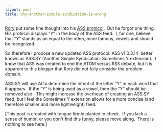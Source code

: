 ```yaml
---
layout: post
title: why-another-simple-syndication-is-wrong
---
```

[Rory](http://neopoleon.com/blog/) put some fine thought into his [ASS
protocol](http://neopoleon.com/blog/posts/1624.aspx).  But he forgot one
thing.  His protocol displays “Y” in the body of the ASS feed.  I, for
one, believe that “Y” stands as an equal to the other, more famous,
vowels and should be recognized. 

So therefore I propose a new updated ASS protocol: ASS v1.0.3.14  better
known as ASS:SY (Another Simple Syndication: Sometimes Y extension).  I
know that ASS was created to end the ATOM versus RSS debate, but it is
apparent to this blogger that Rory did not fully consider the problem
domain. 

ASS:SY will use AI to determine the intent of the letter “Y“ in each
word that it appears.  If the “Y“ is being used as a vowel, then the “Y“
should be removed also.  This might increase the overhead of creating an
ASS:SY feed, but I feel the Sometimes Y extension allows for a more
concise (and therefore smaller and more lightweight) feed.

[This post is created with tongue firmly planted in cheek.  If you lack
a sense of humor, or you don't find this funny, please move along. 
There is nothing to see here.]
